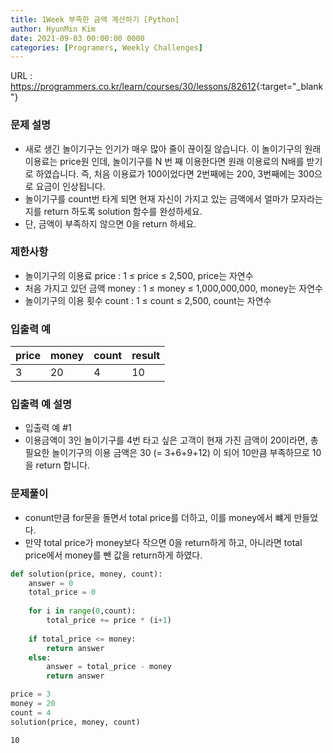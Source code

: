 ```yaml
---
title: 1Week 부족한 금액 계산하기 [Python]
author: HyunMin Kim
date: 2021-09-03 00:00:00 0000
categories: [Programers, Weekly Challenges]
---
```


URL : <https://programmers.co.kr/learn/courses/30/lessons/82612>{:target="_blank"}

### 문제 설명
- 새로 생긴 놀이기구는 인기가 매우 많아 줄이 끊이질 않습니다. 이 놀이기구의 원래 이용료는 price원 인데, 놀이기구를 N 번 째 이용한다면 원래 이용료의 N배를 받기로 하였습니다. 즉, 처음 이용료가 100이었다면 2번째에는 200, 3번째에는 300으로 요금이 인상됩니다.
- 놀이기구를 count번 타게 되면 현재 자신이 가지고 있는 금액에서 얼마가 모자라는지를 return 하도록 solution 함수를 완성하세요.
- 단, 금액이 부족하지 않으면 0을 return 하세요.

### 제한사항
- 놀이기구의 이용료 price : 1 ≤ price ≤ 2,500, price는 자연수
- 처음 가지고 있던 금액 money : 1 ≤ money ≤ 1,000,000,000, money는 자연수
- 놀이기구의 이용 횟수 count : 1 ≤ count ≤ 2,500, count는 자연수

### 입출력 예
|price|money|count|result|
|---|---|---|---|
|3|20|4|10|

### 입출력 예 설명
- 입출력 예 #1
- 이용금액이 3인 놀이기구를 4번 타고 싶은 고객이 현재 가진 금액이 20이라면, 총 필요한 놀이기구의 이용 금액은 30 (= 3+6+9+12) 이 되어 10만큼 부족하므로 10을 return 합니다.

### 문제풀이
- conunt만큼 for문을 돌면서 total price를 더하고, 이를 money에서 뺴게 만들었다.
- 만약 total price가 money보다 작으면 0을 return하게 하고, 아니라면 total price에서 money를 뺀 값을 return하게 하였다.


```python
def solution(price, money, count):
    answer = 0
    total_price = 0
    
    for i in range(0,count):
        total_price += price * (i+1)
        
    if total_price <= money:
        return answer
    else:
        answer = total_price - money   
        return answer
```


```python
price = 3
money = 20
count = 4
solution(price, money, count)
```




    10


